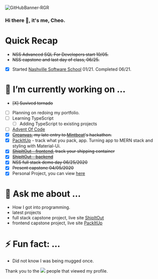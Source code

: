 ![GitHubBanner-RGR](https://user-images.githubusercontent.com/5026476/118163242-6350f780-b3e7-11eb-9fac-68877b5bbce7.png)

### Hi there 🤔, it's me, Cheo.

# Quick Recap
- ~~NSS Advanced SQL For Developers start 10/05.~~
- ~~NSS capstone and last day of class, 06/25.~~
- [X] Started [Nashville Software School](http://nashvillesoftwareschool.com/) 01/21. Completed 06/21.


# 🔭 I’m currently working on ...
- ~~[X] Suvived tornado~~
- [ ] Planning on redoing my portfolio. 
- [ ] Learning TypeScript
  - [ ] Adding TypeScript to existing projects 
- [ ] [Advent Of Code](adventofcode.com)
- [X] ~~[Creanvas](https://github.com/CheoR/creanvas), my late entry to [Mintbeat](https://mintbean.io/meets/cfa4fa54-c706-4c51-a04f-671f6686f9fd)'s hackathon.~~
- [X] [PackItUp](https://github.com/CheoR/pack-it-up) - track what you pack, app. Turning app to MERN stack and styling with Material-Ui.
- [X] ~~[ShipItOut - frontend](https://github.com/CheoR/shipItOut-client), track your shipping container~~
- [X] ~~[ShipItOut - backend](https://github.com/CheoR/shipItOut-server)~~
- [X] ~~NSS full stack demo day 06/25/2020~~
- [X] ~~Present capstone 04/05/2020~~
- [X] Personal Project, you can view [ here ](https://cheor.github.io/portfolio/)

# 💬 Ask me about ...
- How I got into programming.
- latest projects
- full stack capstone project, live site [ShipItOut](https://shipitout.herokuapp.com/)
- frontend capstone project, live site [PackItUp](https://cr-demo--packitup.netlify.app)

# ⚡ Fun fact: ...
- Did not know I was being mugged once.


Thank you to the ![](https://komarev.com/ghpvc/?username=CheoR&label=) people that viewed my profile.
<!--
**CheoR/CheoR** is a ✨ _special_ ✨ repository because its `README.md` (this file) appears on your GitHub profile.
- ![LinkedInBanner-msg]
( https://user-images.githubusercontent.com/5026476/109435574-b7e7f780-79e0-11eb-9cb1-17ab2c393757 .png)

Here are some ideas to get you started:

- 🔭 I’m currently working on ...
- 🌱 I’m currently learning ...
- 👯 I’m looking to collaborate on ...
- 🤔 I’m looking for help with ...
- 💬 Ask me about ...
- 📫 How to reach me: ...
- 😄 Pronouns: ...
- ⚡ Fun fact: ...
-->
